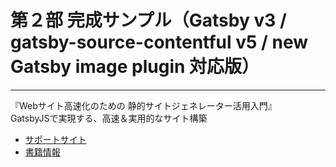 # 第２部 完成サンプル（Gatsby v3 / gatsby-source-contentful v5 / new Gatsby image plugin 対応版）


------------------------------------------------------

『Webサイト高速化のための 静的サイトジェネレーター活用入門』  
  GatsbyJSで実現する、高速＆実用的なサイト構築

* [サポートサイト](https://book.mynavi.jp/supportsite/detail/9784839973001.html) 
* [書籍情報](https://ebisu.com/gatsbyjs-book/)
